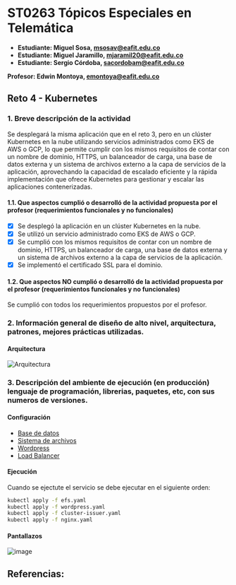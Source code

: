 # ST0263 Tópicos Especiales en Telemática

- **Estudiante: Miguel Sosa, msosav@eafit.edu.co**
- **Estudiante: Miguel Jaramillo, mjaramil20@eafit.edu.co**
- **Estudiante: Sergio Córdoba, sacordobam@eafit.edu.co**

**Profesor: Edwin Montoya, emontoya@eafit.edu.co**

## Reto 4 - Kubernetes

### 1. Breve descripción de la actividad

Se desplegará la misma aplicación que en el reto 3, pero en un clúster Kubernetes en la nube utilizando servicios administrados como EKS de AWS o GCP, lo que permite cumplir con los mismos requisitos de contar con un nombre de dominio, HTTPS, un balanceador de carga, una base de datos externa y un sistema de archivos externo a la capa de servicios de la aplicación, aprovechando la capacidad de escalado eficiente y la rápida implementación que ofrece Kubernetes para gestionar y escalar las aplicaciones contenerizadas.

#### 1.1. Que aspectos cumplió o desarrolló de la actividad propuesta por el profesor (requerimientos funcionales y no funcionales)

- [x] Se desplegó la aplicación en un clúster Kubernetes en la nube.
- [x] Se utilizó un servicio administrado como EKS de AWS o GCP.
- [x] Se cumplió con los mismos requisitos de contar con un nombre de dominio, HTTPS, un balanceador de carga, una base de datos externa y un sistema de archivos externo a la capa de servicios de la aplicación.
- [x] Se implementó el certificado SSL para el dominio.

#### 1.2. Que aspectos NO cumplió o desarrolló de la actividad propuesta por el profesor (requerimientos funcionales y no funcionales)

Se cumplió con todos los requerimientos propuestos por el profesor.

### 2. Información general de diseño de alto nivel, arquitectura, patrones, mejores prácticas utilizadas.

#### Arquitectura

![Arquitectura](https://github.com/msosav/reto4-Kubernetes-y-CMS/assets/85181687/2bab351d-4331-4d0f-a02c-de7816362210)

### 3. Descripción del ambiente de ejecución (en producción) lenguaje de programación, librerias, paquetes, etc, con sus numeros de versiones.

#### Configuración

- [Base de datos](https://github.com/msosav/reto4-Kubernetes-y-CMS/blob/main/Documentation/database.md)
- [Sistema de archivos](https://github.com/msosav/reto4-Kubernetes-y-CMS/blob/main/Documentation/nfs.md)
- [Wordpress](https://github.com/msosav/reto4-Kubernetes-y-CMS/blob/main/Documentation/wordpress.md)
- [Load Balancer](https://github.com/msosav/reto4-Kubernetes-y-CMS/blob/main/Documentation/loadbalancer.md)

#### Ejecución

Cuando se ejectute el servicio se debe ejecutar en el siguiente orden:

```bash
kubectl apply -f efs.yaml
kubectl apply -f wordpress.yaml
kubectl apply -f cluster-issuer.yaml
kubectl apply -f nginx.yaml
```

#### Pantallazos

![image](https://github.com/msosav/reto4-Kubernetes-y-CMS/assets/85181687/97e10019-e9ac-46c7-bcb3-4de10b1ccf1c)

## Referencias:
